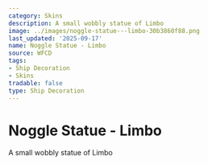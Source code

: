 ```yaml
---
category: Skins
description: A small wobbly statue of Limbo
image: ../images/noggle-statue---limbo-30b3860f88.png
last_updated: '2025-09-17'
name: Noggle Statue - Limbo
source: WFCD
tags:
- Ship Decoration
- Skins
tradable: false
type: Ship Decoration
---
```


# Noggle Statue - Limbo

A small wobbly statue of Limbo

